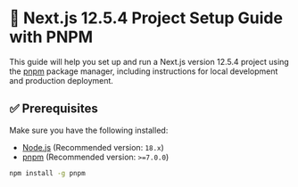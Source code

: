 # 🚀 Next.js 12.5.4 Project Setup Guide with PNPM

This guide will help you set up and run a Next.js version 12.5.4 project using the [pnpm](https://pnpm.io) package manager, including instructions for local development and production deployment.

## ✅ Prerequisites

Make sure you have the following installed:

- [Node.js](https://nodejs.org) (Recommended version: `18.x`)
- [pnpm](https://pnpm.io) (Recommended version: `>=7.0.0`)

```bash
npm install -g pnpm
